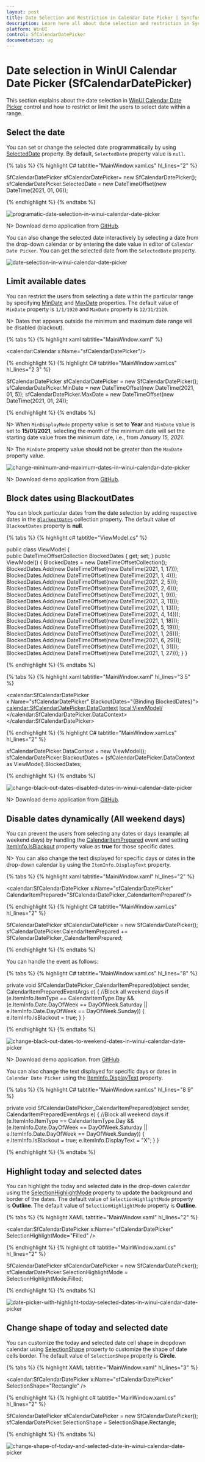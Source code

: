 ```yaml
---
layout: post
title: Date Selection and Restriction in Calendar Date Picker | Syncfusion
description: Learn here all about date selection and restriction in Syncfusion WinUI Calendar Date Picker (SfCalendarDatePicker) control and more.
platform: WinUI
control: SfCalendarDatePicker
documentation: ug
---
```


# Date selection in WinUI Calendar Date Picker (SfCalendarDatePicker)

This section explains about the date selection in [WinUI Calendar Date Picker](https://www.syncfusion.com/winui-controls/calendar-date-picker) control and how to restrict or limit the users to select date within a range.

## Select the date 

You can set or change the selected date programmatically by using [SelectedDate](https://help.syncfusion.com/cr/winui/Syncfusion.UI.Xaml.Calendar.SfCalendarDatePicker.html#Syncfusion_UI_Xaml_Calendar_SfCalendarDatePicker_SelectedDate) property. By default, `SelectedDate` property value is `null`.

{% tabs %}
{% highlight C# tabtitle="MainWindow.xaml.cs" hl_lines="2" %}

SfCalendarDatePicker sfCalendarDatePicker= new SfCalendarDatePicker();
sfCalendarDatePicker.SelectedDate = new DateTimeOffset(new DateTime(2021, 01, 06));

{% endhighlight %}
{% endtabs %}

![programatic-date-selection-in-winui-calendar-date-picker](Getting-Started_images/programatic-date-selection-in-winui-calendar-date-picker.png)

N> Download demo application from [GitHub](https://github.com/SyncfusionExamples/syncfusion-winui-tools-calendardatepicker-examples/blob/main/Samples/Restriction).

You can also change the selected date interactively by selecting a date from the drop-down calendar or by entering the date value in editor of `Calendar Date Picker`. You can get the selected date from the `SelectedDate` property.

![date-selection-in-winui-calendar-date-picker](Getting-Started_images/date-selection-in-winui-calendar-date-picker.gif)

## Limit available dates

You can restrict the users from selecting a date within the particular range by specifying [MinDate](https://help.syncfusion.com/cr/winui/Syncfusion.UI.Xaml.Calendar.SfCalendarDatePicker.html#Syncfusion_UI_Xaml_Calendar_SfCalendarDatePicker_MinDate) and [MaxDate](https://help.syncfusion.com/cr/winui/Syncfusion.UI.Xaml.Calendar.SfCalendarDatePicker.html#Syncfusion_UI_Xaml_Calendar_SfCalendarDatePicker_MaxDate) properties. The default value of `MinDate` property is `1/1/1920` and `MaxDate` property is `12/31/2120`.

N> Dates that appears outside the minimum and maximum date range will be disabled (blackout).

{% tabs %}
{% highlight xaml tabtitle="MainWindow.xaml" %}

<calendar:Calendar x:Name="sfCalendarDatePicker"/>

{% endhighlight  %}
{% highlight C# tabtitle="MainWindow.xaml.cs" hl_lines="2 3" %}

SfCalendarDatePicker sfCalendarDatePicker = new SfCalendarDatePicker();
sfCalendarDatePicker.MinDate = new DateTimeOffset(new DateTime(2021, 01, 5));
sfCalendarDatePicker.MaxDate = new DateTimeOffset(new DateTime(2021, 01, 24));

{% endhighlight %}
{% endtabs %}

N> When `MinDisplayMode` property value is set to **Year** and `MinDate` value is set to **15/01/2021**, selecting the month of the minimum date will set the starting date value from the minimum date, i.e., from *January 15, 2021*.

N> The `MinDate` property value should not be greater than the `MaxDate` property value.

![change-minimum-and-maximum-dates-in-winui-calendar-date-picker](Getting-Started_images/change-minimum-and-maximum-dates-in-winui-calendar.png)

N> Download demo application from [GitHub](https://github.com/SyncfusionExamples/syncfusion-winui-tools-calendardatepicker-examples/blob/main/Samples/Restriction).

## Block dates using BlackoutDates

You can block particular dates from the date selection by adding respective dates in the [`BlackoutDates`](https://help.syncfusion.com/cr/winui/Syncfusion.UI.Xaml.Calendar.SfCalendarDateRangePicker.html#Syncfusion_UI_Xaml_Calendar_SfCalendarDateRangePicker_BlackoutDates) collection property. The default value of `BlackoutDates` property is **null**.

{% tabs %}
{% highlight c# tabtitle="ViewModel.cs" %}

public class ViewModel
{       
    public DateTimeOffsetCollection BlockedDates { get; set; }
    public ViewModel()
    {
        BlockedDates = new DateTimeOffsetCollection();
        BlockedDates.Add(new DateTimeOffset(new DateTime(2021, 1, 17)));
        BlockedDates.Add(new DateTimeOffset(new DateTime(2021, 1, 4)));
        BlockedDates.Add(new DateTimeOffset(new DateTime(2021, 2, 5)));
        BlockedDates.Add(new DateTimeOffset(new DateTime(2021, 2, 6)));
        BlockedDates.Add(new DateTimeOffset(new DateTime(2021, 1, 9)));
        BlockedDates.Add(new DateTimeOffset(new DateTime(2021, 3, 11)));
        BlockedDates.Add(new DateTimeOffset(new DateTime(2021, 1, 13)));
        BlockedDates.Add(new DateTimeOffset(new DateTime(2021, 4, 14)));
        BlockedDates.Add(new DateTimeOffset(new DateTime(2021, 1, 18)));
        BlockedDates.Add(new DateTimeOffset(new DateTime(2021, 5, 19)));
        BlockedDates.Add(new DateTimeOffset(new DateTime(2021, 1, 26)));
        BlockedDates.Add(new DateTimeOffset(new DateTime(2021, 6, 29)));
        BlockedDates.Add(new DateTimeOffset(new DateTime(2021, 1, 31)));
        BlockedDates.Add(new DateTimeOffset(new DateTime(2021, 1, 27)));
    }
}

{% endhighlight  %}
{% endtabs %}

{% tabs %}
{% highlight xaml tabtitle="MainWindow.xaml" hl_lines="3 5" %}

<calendar:SfCalendarDatePicker  
                     x:Name="sfCalendarDatePicker"
                     BlackoutDates="{Binding BlockedDates}">
    <calendar:SfCalendarDatePicker.DataContext>
        <local:ViewModel/>
    </calendar:SfCalendarDatePicker.DataContext>
</calendar:SfCalendarDatePicker>

{% endhighlight  %}
{% highlight C# tabtitle="MainWindow.xaml.cs" hl_lines="2" %}

sfCalendarDatePicker.DataContext = new ViewModel();
sfCalendarDatePicker.BlackoutDates = (sfCalendarDatePicker.DataContext as ViewModel).BlockedDates;

{% endhighlight  %}
{% endtabs %}

![change-black-out-dates-disabled-dates-in-winui-calendar-date-picker](Getting-Started_images/change-black-out-dates-disabled-dates-in-winui-calendar-date-picker.png)

N> Download demo application from [GitHub](https://github.com/SyncfusionExamples/syncfusion-winui-tools-calendardatepicker-examples/blob/main/Samples/BlockedDates).

## Disable dates dynamically (All weekend days)

You can prevent the users from selecting any dates or days (example: all weekend days) by handling the [CalendarItemPrepared](https://help.syncfusion.com/cr/winui/Syncfusion.UI.Xaml.Calendar.SfCalendarDatePicker.html#Syncfusion_UI_Xaml_Calendar_SfCalendarDatePicker_CalendarItemPrepared) event and setting [ItemInfo.IsBlackout](https://help.syncfusion.com/cr/winui/Syncfusion.UI.Xaml.Calendar.CalendarItemPreparedEventArgs.html#Syncfusion_UI_Xaml_Calendar_CalendarItemPreparedEventArgs_ItemInfo) property value as **true** for those specific dates.

N> You can also change the text displayed for specific days or dates in the drop-down calendar by using the `ItemInfo.DisplayText` property.  

{% tabs %}
{% highlight xaml tabtitle="MainWindow.xaml" hl_lines="2" %}

<calendar:SfCalendarDatePicker x:Name="sfCalendarDatePicker"
                               CalendarItemPrepared="SfCalendarDatePicker_CalendarItemPrepared"/>

{% endhighlight %}
{% highlight C# tabtitle="MainWindow.xaml.cs" hl_lines="2" %}

SfCalendarDatePicker sfCalendarDatePicker = new SfCalendarDatePicker();
sfCalendarDatePicker.CalendarItemPrepared += SfCalendarDatePicker_CalendarItemPrepared;

{% endhighlight %}
{% endtabs %}

You can handle the event as follows:

{% tabs %}
{% highlight C# tabtitle="MainWindow.xaml.cs" hl_lines="8" %}

private void SfCalendarDatePicker_CalendarItemPrepared(object sender, CalendarItemPreparedEventArgs e)
{
    //Block all weekend days
    if (e.ItemInfo.ItemType == CalendarItemType.Day &&
        (e.ItemInfo.Date.DayOfWeek == DayOfWeek.Saturday ||
        e.ItemInfo.Date.DayOfWeek == DayOfWeek.Sunday))
    {
        e.ItemInfo.IsBlackout = true;
    }
}

{% endhighlight %}
{% endtabs %}

![change-black-out-dates-to-weekend-dates-in-winui-calendar-date-picker](Getting-Started_images/change-black-out-dates-to-weekend-dates-in-winui-calendar-date-picker.png)

N> Download demo application. from [GitHub](https://github.com/SyncfusionExamples/syncfusion-winui-tools-calendardatepicker-examples/blob/main/Samples/BlockedDates)

You can also change the text displayed for specific days or dates in `Calendar Date Picker` using the [ItemInfo.DisplayText](https://help.syncfusion.com/cr/winui/Syncfusion.UI.Xaml.Calendar.CalendarItemInfo.html#Syncfusion_UI_Xaml_Calendar_CalendarItemInfo_DisplayText) property. 

{% tabs %}
{% highlight C# tabtitle="MainWindow.xaml.cs" hl_lines="8 9" %}

private void SfCalendarDatePicker_CalendarItemPrepared(object sender, CalendarItemPreparedEventArgs e)
{
    //Block all weekend days
    if (e.ItemInfo.ItemType == CalendarItemType.Day &&
        (e.ItemInfo.Date.DayOfWeek == DayOfWeek.Saturday ||
        e.ItemInfo.Date.DayOfWeek == DayOfWeek.Sunday))
    {
        e.ItemInfo.IsBlackout = true;
        e.ItemInfo.DisplayText = "X";
    }
}

{% endhighlight %}
{% endtabs %}

## Highlight today and selected dates

You can highlight the today and selected date in the drop-down calendar using the [SelectionHighlightMode](https://help.syncfusion.com/cr/winui/Syncfusion.UI.Xaml.Calendar.SfCalendarDatePicker.html#Syncfusion_UI_Xaml_Calendar_SfCalendarDatePicker_SelectionHighlightMode) property to update the background and border of the dates. The default value of `SelectionHighlightMode` property is **Outline**. The default value of `SelectionHighlightMode` property is **Outline**.

{% tabs %}
{% highlight XAML tabtitle="MainWindow.xaml" hl_lines="2" %}

<calendar:SfCalendarDatePicker x:Name="sfCalendarDatePicker" 
                               SelectionHighlightMode="Filled" />

{% endhighlight %}
{% highlight c# tabtitle="MainWindow.xaml.cs" hl_lines="2" %}

SfCalendarDatePicker sfCalendarDatePicker = new SfCalendarDatePicker();
sfCalendarDatePicker.SelectionHighlightMode = SelectionHighlightMode.Filled;

{% endhighlight %}
{% endtabs %}

![date-picker-with-highlight-today-selected-dates-in-winui-calendar-date-picker](Selection-And-Restriction_images/date-picker-with-highlight-today-selected-dates-in-winui-calendar-date-picker.png)

## Change shape of today and selected date

 You can customize the today and selected date cell shape in dropdown calendar using [SelectionShape](https://help.syncfusion.com/cr/winui/Syncfusion.UI.Xaml.Calendar.SfCalendarDatePicker.html#Syncfusion_UI_Xaml_Calendar_SfCalendarDatePicker_SelectionShape) property to customize the shape of date cells border. The default value of `SelectionShape` property is **Circle**.

{% tabs %}
{% highlight XAML tabtitle="MainWindow.xaml" hl_lines="3" %}

<calendar:SfCalendarDatePicker 
                     x:Name="sfCalendarDatePicker"
                     SelectionShape="Rectangle" />

{% endhighlight %}
{% highlight c# tabtitle="MainWindow.xaml.cs" hl_lines="2" %}

SfCalendarDatePicker sfCalendarDatePicker = new SfCalendarDatePicker();
sfCalendarDatePicker.SelectionShape = SelectionShape.Rectangle;

{% endhighlight %}
{% endtabs %}

![change-shape-of-today-and-selected-date-in-winui-calendar-date-picker](Selection-And-Restriction_images/change-shape-of-today-and-selected-date-in-winui-calendar-date-picker.png)